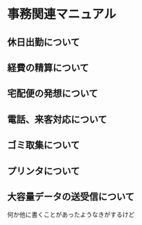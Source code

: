 # 事務関連マニュアル
## 休日出勤について
## 経費の精算について
## 宅配便の発想について
## 電話、来客対応について
## ゴミ取集について
## プリンタについて
## 大容量データの送受信について

何か他に書くことがあったようなきがするけど
